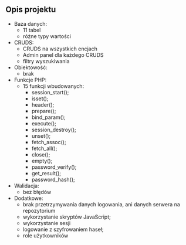 ## Opis projektu

- Baza danych:
	- 11 tabel
	- różne typy wartości
-  CRUDS:
	- CRUDS na wszystkich encjach
	- Admin panel dla każdego CRUDS
	- filtry wyszukiwania
- Obiektowość:
	- brak
- Funkcje PHP:
	- 15 funkcji wbudowanych:
		- session_start();
		- isset();
		- header();
		- prepare();
		- bind_param();
		- execute();
		- session_destroy();
		- unset();
		- fetch_assoc();
		- fetch_all();
		- close();
		- empty();
		- password_verify();
		- get_result();
		- password_hash();
- Walidacja:
	- bez błędów
- Dodatkowe:
	- brak przetrzymywania danych logowania, ani danych serwera na repozytorium
	- wykorzystanie skryptów JavaScript;
	- wykorzystanie sesji
	- logowanie z szyfrowaniem haseł;
	- role użytkowników
	

